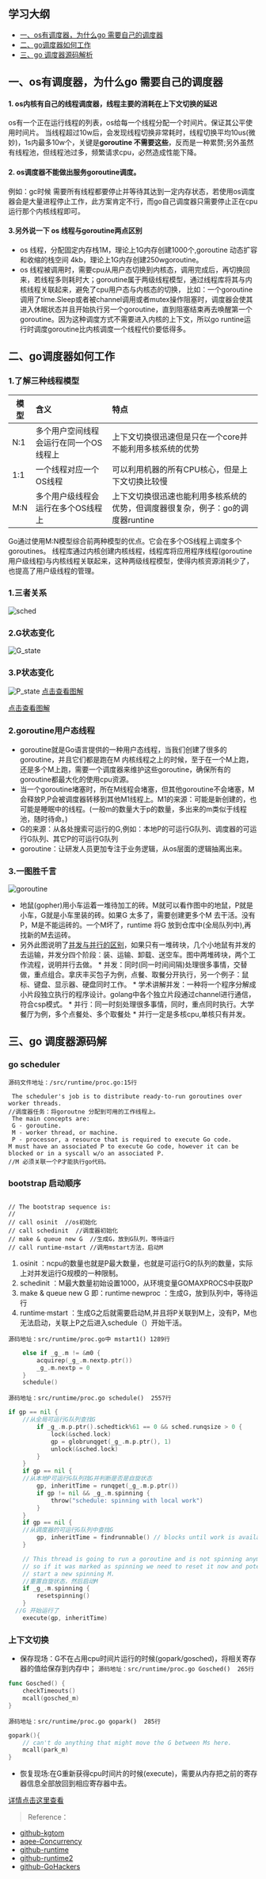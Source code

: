 ## 学习大纲
* [一、os有调度器，为什么go 需要自己的调度器](#1)
* [二、go调度器如何工作](#2) 
* [三、go 调度器源码解析](#3) 


## <span id="1">一、os有调度器，为什么go 需要自己的调度器</span>
#### 1.  os内核有自己的线程调度器，线程主要的消耗在上下文切换的延迟
   os有一个正在运行线程的列表，os给每一个线程分配一个时间片。保证其公平使用时间片。
   当线程超过10w后，会发现线程切换非常耗时，线程切换平均10us(微妙)，1s内最多10w个，关键是**goroutine 不需要这些**，反而是一种累赘;另外虽然有线程池，但线程池过多，频繁请求cpu，必然造成性能下降。
#### 2.  os调度器不能做出服务goroutine调度。
   例如：gc时候 需要所有线程都要停止并等待其达到一定内存状态，若使用os调度器会是大量进程停止工作，此方案肯定不行，而go自己调度器只需要停止正在cpu运行那个内核线程即可。
   
#### 3.另外说一下 os 线程与goroutine两点区别
   * os 线程，分配固定内存栈1M，理论上1G内存创建1000个,goroutine 动态扩容和收缩的栈空间 4kb，理论上1G内存创建250wgoroutine。
   * os 线程被调用时，需要cpu从用户态切换到内核态，调用完成后，再切换回来，若线程多则耗时大；goroutine属于两级线程模型，通过线程库将其与内核线程关联起来，避免了cpu用户态与内核态的切换， 比如：一个goroutine调用了time.Sleep或者被channel调用或者mutex操作阻塞时，调度器会使其进入休眠状态并且开始执行另一个goroutine，直到阻塞结束再去唤醒第一个goroutine。因为这种调度方式不需要进入内核的上下文，所以go runtine运行时调度goroutine比内核调度一个线程代价要低得多。
   
## <span id="2">二、go调度器如何工作</span>

### 1.了解三种线程模型

|模型	|含义	|特点|
| - | :- | :- | 
|N:1|	多个用户空间线程会运行在同一个OS线程上|上下文切换很迅速但是只在一个core并不能利用多核系统的优势
|1:1|	一个线程对应一个OS线程|可以利用机器的所有CPU核心，但是上下文切换比较慢
|M:N|	多个用户级线程会运行在多个OS线程上|上下文切换很迅速也能利用多核系统的优势，但调度器很复杂，例子：go的调度器runtine
 Go通过使用M:N模型综合前两种模型的优点。它会在多个OS线程上调度多个goroutines。
  线程库通过内核创建内核线程，线程库将应用程序线程(goroutine用户级线程)与内核线程关联起来，这种两级线程模型，使得内核资源消耗少了，也提高了用户级线程的管理。
 
 ### 1.三者关系
 ![sched](https://github.com/kgtom/back-end/blob/master/pic/sched.png)
 
 
 ### 2.G状态变化
 ![G_state](https://github.com/kgtom/back-end/blob/master/pic/G_state.jpg)

 ### 3.P状态变化
![P_state](https://github.com/kgtom/back-end/blob/master/pic/P_state.jpg)
 [点击查看图解](https://github.com/kgtom/go-notes/blob/master/runtime2.md)
 
 [点击查看图解](https://github.com/kgtom/go-notes/blob/master/runtime2.md)
 
### 2.goroutine用户态线程
 * goroutine就是Go语言提供的一种用户态线程，当我们创建了很多的goroutine，并且它们都是跑在M 内核线程之上的时候，至于在一个M上跑，还是多个M上跑，需要一个调度器来维护这些goroutine，确保所有的goroutine都最大化的使用cpu资源。
  * 当一个goroutine堵塞时，所在M线程会堵塞，但其他goroutine不会堵塞，M会释放P,P会被调度器转移到其他M1线程上。M1的来源：可能是新创建的，也可能是睡眠中的线程。(一般m的数量大于p的数量，多出来的m类似于线程池，随时待命。)
  * G的来源：从各处搜索可运行的G,例如：本地P的可运行G队列、调度器的可运行G队列、其它P的可运行G队列
  * goroutine：让研发人员更加专注于业务逻辑，从os层面的逻辑抽离出来。
  
### 3.一图胜千言
![goroutine](https://github.com/kgtom/back-end/blob/master/pic/goroutine.jpg)
* 地鼠(gopher)用小车运着一堆待加工的砖。M就可以看作图中的地鼠，P就是小车，G就是小车里装的砖。如果G 太多了，需要创建更多个M 去干活。没有P，M是不能运砖的。一个M坏了，runtime 将G 放到仓库中(全局队列中),再找新的M去运砖。
* 另外此图说明了[并发与并行的区别](http://www.aqee.net/docs/Concurrency-is-not-Parallelism/#slide-1)，如果只有一堆砖块，几个小地鼠有并发的去运输，并发分四个阶段：装、运输、卸载、送空车。图中两堆砖块，两个工作流程，说明并行去做。
        *  并发：同时(同一时间间隔)处理很多事情，交替做，重点组合。拿庆丰买包子为例，点餐、取餐分开执行，另一个例子：鼠标、键盘、显示器、硬盘同时工作。
        *  学术讲解并发：一种将一个程序分解成小片段独立执行的程序设计。golang中各个独立片段通过channel进行通信，符合csp模式。
        *  并行：同一时刻处理很多事情，同时，重点同时执行。大学餐厅为例，多个点餐处、多个取餐处
        *  并行一定是多核cpu,单核只有并发。

## <span id="3">三、go 调度器源码解</span>


### go scheduler 
`源码文件地址：/src/runtime/proc.go:15行`
~~~
 The scheduler's job is to distribute ready-to-run goroutines over worker threads.  
//调度器任务：将goroutne 分配到可用的工作线程上。
 The main concepts are:  
 G - goroutine.  
 M - worker thread, or machine.  
 P - processor, a resource that is required to execute Go code.  
M must have an associated P to execute Go code, however it can be blocked or in a syscall w/o an associated P.
//M 必须关联一个P才能执行go代码。
~~~


### bootstrap 启动顺序
~~~

// The bootstrap sequence is:  
//  
// call osinit  //os初始化
// call schedinit  //调度器初始化
// make & queue new G  //生成G，放到G队列，等待运行
// call runtime·mstart //调用mstart方法，启动M
~~~
1.  osinit ：ncpu的数量也就是P最大数量，也就是可运行G的队列的数量，实际上对并发运行G规模的一种限制。
2.  schedinit ：M最大数量初始设置1000，从环境变量GOMAXPROCS中获取P
3. make & queue new G 即：runtime·newproc ：生成G，放到队列中，等待运行
4. runtime·mstart ：生成G之后就需要启动M,并且将P关联到M上，没有P，M也无法启动，关联上P之后进入schedule（）开始干活。

`源码地址：src/runtime/proc.go中 mstart1() 1289行`
~~~go
    else if _g_.m != &m0 {
		acquirep(_g_.m.nextp.ptr())
		_g_.m.nextp = 0
	}
	schedule()
~~~

`源码地址：src/runtime/proc.go schedule()  2557行`

~~~go
if gp == nil {
	//从全局可运行G队列查找G
		if _g_.m.p.ptr().schedtick%61 == 0 && sched.runqsize > 0 {
			lock(&sched.lock)
			gp = globrunqget(_g_.m.p.ptr(), 1)
			unlock(&sched.lock)
		}
	}
	if gp == nil {
    //从本地P可运行G队列找G并判断是否是自旋状态
		gp, inheritTime = runqget(_g_.m.p.ptr())
		if gp != nil && _g_.m.spinning {
			throw("schedule: spinning with local work")
		}
	}
	if gp == nil {
    //从调度器的可运行G队列中查找G
		gp, inheritTime = findrunnable() // blocks until work is available
	}

	// This thread is going to run a goroutine and is not spinning anymore,
	// so if it was marked as spinning we need to reset it now and potentially
	// start a new spinning M.
    //重置自旋状态，然后启动M
	if _g_.m.spinning {
		resetspinning()
	}
  //G 开始运行了
	execute(gp, inheritTime)

~~~



### 上下文切换

* 保存现场：G不在占用cpu时间片运行的时候(gopark/gosched)，将相关寄存器的值给保存到内存中；
`源码地址：src/runtime/proc.go Gosched()  265行`
~~~go
func Gosched() {
	checkTimeouts()
	mcall(gosched_m)
}
~~~

`源码地址：src/runtime/proc.go gopark()  285行`
~~~go
gopark(){
	// can't do anything that might move the G between Ms here.
	mcall(park_m)
}
~~~
* 恢复现场:在G重新获得cpu时间片的时候(execute)，需要从内存把之前的寄存器信息全部放回到相应寄存器中去。




[详情点击这里查看](https://github.com/kgtom/go-notes/blob/master/runtime.md)



>Reference：
* [github-kgtom](https://github.com/kgtom/go_case/blob/master/2018summary/goroutine%E7%90%86%E8%A7%A3)
* [aqee-Concurrency](http://www.aqee.net/docs/Concurrency-is-not-Parallelism/#slide-19)
* [github-runtime](https://github.com/kgtom/go-notes/blob/master/runtime.md)
* [github-runtime2](https://github.com/kgtom/go-notes/blob/master/runtime2.md)
* [github-GoHackers](https://github.com/GoHackers/talks/blob/master/20150110/3.Go%E5%B9%B6%E5%8F%91%E7%BC%96%E7%A8%8B-%E9%83%9D%E6%9E%97.pdf)
